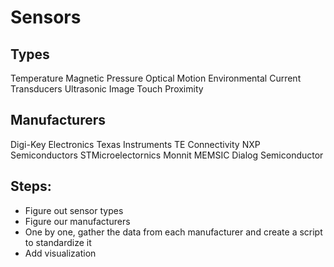 # Sensors

## Types

Temperature
Magnetic
Pressure
Optical
Motion
Environmental
Current Transducers
Ultrasonic
Image
Touch
Proximity

## Manufacturers

Digi-Key Electronics
Texas Instruments
TE Connectivity
NXP Semiconductors
STMicroelectornics
Monnit
MEMSIC
Dialog Semiconductor

## Steps:

- Figure out sensor types
- Figure our manufacturers
- One by one, gather the data from each manufacturer and create a script to standardize it
- Add visualization
